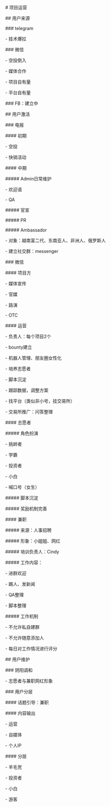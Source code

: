 \# 项目运营

\## 用户来源

\### telegram

\- 技术爆拉

\### 微信

\- 空投倒入

\- 媒体合作

\- 项目自有量

\- 平台自有量

\### FB：建立中

\## 用户激活

\### 电报

\#### 初期

\- 空投

\- 快销活动

\#### 中期

\##### Admin日常维护

\- 欢迎语

\- QA

\##### 官宣

\##### PR

\##### Ambassador

\- 对象：越南富二代、东南亚人、非洲人、俄罗斯人

\- 建立社交群：messenger

\### 微信

\#### 项目方

\- 媒体宣传

\- 官媒

\- 路演

\- OTC

\#### 运营

\- 负责人：每个项目2个

\- bounty建立

\- 机器人管理、朋友圈女性化

\- 培养志愿者

\- 脚本沉淀

\- 跟踪数据，调整方案

\- 找平台（类似非小号，挂交易所）

\- 交易所推广：问答整理

\#### 志愿者

\##### 角色扮演

\- 挑衅者

\- 学霸

\- 投资者

\- 小白

\- 喊口号（女生）

\##### 脚本沉淀

\##### 奖励机制完善

\#### 兼职

\##### 来源：人事招聘

\##### 形象：小姐姐、网红

\##### 培训负责人：Cindy

\##### 工作内容：

\- 进群欢迎

\- 踢人、发新闻

\- QA整理

\- 脚本整理

\##### 工作机制

\- 不允许私自建群

\- 不允许随意添加人

\- 每日对工作情况进行评分

\## 用户维护

\### 阴阳调和

\- 志愿者与兼职网红形象

\### 用户分层

\#### 话题引导：兼职

\#### 内容输出

\- 运营

\- 自媒体

\- 个人IP

\#### 分层

\- 羊毛党

\- 投资者

\- 小白

\- 游客